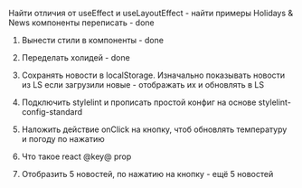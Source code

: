 Найти отличия от useEffect и useLayoutEffect - найти примеры
Holidays & News компоненты переписать - done


1. Вынести стили в компоненты - done

2. Переделать холидей - done

3. Сохранять новости в localStorage. Изначально показывать новости из LS если загрузили новые - отображать их и обновлять в LS

4. Подключить stylelint и прописать простой конфиг на основе stylelint-config-standard

5. Наложить действие onClick на кнопку, чтоб обновлять температуру и погоду по нажатию

6. Что такое react @key@ prop

7. Отобразить 5 новостей, по нажатию на кнопку - ещё 5 новостей

